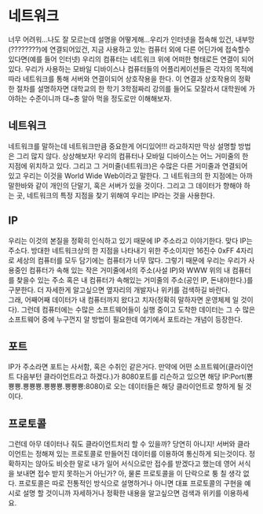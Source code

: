 # 네트워크
너무 어려워...나도 잘 모르는데 설명을 어떻게해...우리가 인터넷을 접속해 있건, 내부망(????????)에 연결되어있건, 지금 사용하고 있는 컴퓨터 외에 다른 어딘가에 접속할수 있다면(예를 들어 인터넷) 우리의 컴퓨터는 네트워크 위에 어떠한 형태로든 연결이 되어있다. 우리가 사용하는 모바일 디바이스나 컴퓨터들의 어플리케이션들은 각자의 목적에 따라 네트워크를 통해 서버와 연결이되어 상호작용을 한다. 이 연결과 상호작용의 정확한 절차를 설명하자면 대학교의 한 학기 3학점짜리 강의를 들어도 모잘라서 대학원에 가야하는 수준이니까 대~충 알아 먹을 정도로만 이해해보자.

## 네트워크
네트워크를 말하는데 네트워크만큼 중요한게 어디있어!!! 라고하지만 막상 설명할 방법은 그리 많지 않다. 상상해보자! 우리의 컴퓨터나 모바일 디바이스는 어느 거미줄의 한 지점에 위치하고 있다. 그리고 그 거미줄(네트워크)은 수많은 다른 거미줄과 연결되어 있고 우리는 이것을 World Wide Web이라고 말한다. 그 네트워크의 한 지점에는 아까 말한바와 같이 개인의 단말기, 혹은 서버가 있을 것이다. 그리고 그 데이터가 향해야 하는 곳, 네트워크의 특정 지점을 찾기 위해여 우리는 IP라는 것을 사용한다.

## IP
우리는 이것의 본질을 정확히 인식하고 있기 때문에 IP 주소라고 이야기한다. 맞다 IP는 주소다. 방대한 네트워크상의 한 지점을 나타내기 위한 주소이지만 16진수 0xFF 4자리로 세상의 컴퓨터를 모두 담기에는 컴퓨터가 너무 많다. 그렇기 때문에 우리는 우리가 사용중인 컴퓨터가 속해 있는 작은 거미줄에서의 주소(사설 IP)와 WWW 위의 내 컴퓨터를 찾을수 있는 주소 혹은 내 컴퓨터가 속해있는 거미줄의 주소(공인 IP, 돈내야한다.)를 구분한다. 더 자세한게 알고싶으면 옆자리의 개발자나 위키를 검색하길 바란다.<br />
그래, 어째어째 데이터가 내 컴퓨터까지 왔다고 치자(정확히 말하자면 운영체제 일 것이다). 그런데 컴퓨터에는 수많은 소프트웨어들이 실행 중이고 도착한 데이터는 그 수 많은 소프트웨어 중에 누구껀지 알 방법이 필요한데 여기에서 포트라는 개념이 등장한다.

## 포트
IP가 주소라면 포트는 사서함, 혹은 수취인 같은거다. 만약에 어떤 소프트웨어(클라이언트 다음부턴 클라이언트라고 하겠다.)가 8080포트를 리슨하고 있으면 해당 IP:Port(뿅뿅뿅.뿅뿅뿅.뿅뿅뿅.뿅뿅뿅:8080)로 오는 데이터들은 해당 클라이언트로 향하게 될 것이다.

## 프로토콜
그런데 아무 데이터나 줘도 클라이언트처리 할 수 있을까? 당연히 아니지! 서버와 클라이언트는 정해져 있는 프로토콜로 만들어진 데이터를 이용하여 통신하게 되는것이다. 정확하지는 않아도 비슷한 말로 내가 일어 서식으로만 접수를 받겠다고 했는데 영어 서식을 보내면 접수 받지 못하는거 아닌가? 아, 물론 프로토콜을 이 단락으로 퉁 칠 생각 없다. 프로토콜은 따로 전통적인 방식으로 설명하거나 아니면 대표 프로토콜의 구현을 예시로 설명 할 것이니까 자세하거나 정확한 내용을 알고싶으면 검색과 위키를 이용하세요.
